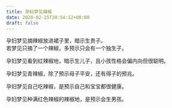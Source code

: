 ```yaml
---
title: 孕妇梦见辣椒
date: 2020-02-15T20:54:12+08:00
draft: false
---
```


孕妇梦见摘辣椒放进裙子里，暗示生贵子。<br>
若梦见只摘了一个辣椒，多预示只会有一个独生子。<br>

孕妇梦见看到红辣椒地，暗示生儿子，且小孩性格会偏内向但很聪明。<br>

孕妇梦见青辣椒，除了预示母子平安，还有得子的预兆。<br>

孕妇梦见自己吃辣椒，是预示自己和宝宝都很健康。<br>

孕妇梦见种满红色辣椒的辣椒地，是预示会生男孩。<br>
